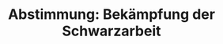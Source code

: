 ---
abstimmung:
  abstimmung: 5
  bundestagssitzung: 209
  datum: 15. Dezember 2016
  legislaturperiode: 18
categories:
- Finanzen
- Arbeit
- Soziales
data:
- title: Abstimmungsergebnis 20161215_5-data.pdf
  url: /res/abstimmungsliste/20161215_5-data.pdf
- title: Abstimmungsergebnis 20161215_5_xls-data.csv
  url: /res/abstimmungsliste/csv/20161215_5_xls-data.csv
documents:
- local: /res/abstimmungsdaten/018-209-05/1809958.pdf
  title: Drucksache 18/09958.pdf
  url: http://dip21.bundestag.de/dip21/btd/18/099/1809958.pdf
- local: /res/abstimmungsdaten/018-209-05/1810655.pdf
  title: Drucksache 18/10655.pdf
  url: http://dip21.bundestag.de/dip21/btd/18/106/1810655.pdf
ergebnis:
  cdu/csu:
    enthaltung: 0
    gesamt: 310
    ja: 283
    nein: 0
    nichtabgegeben: 27
    ungueltig: 0
  die.linke:
    enthaltung: 54
    gesamt: 64
    ja: 0
    nein: 0
    nichtabgegeben: 10
    ungueltig: 0
  file: 20161215_5_xls-data.csv
  gruenen:
    enthaltung: 0
    gesamt: 63
    ja: 51
    nein: 0
    nichtabgegeben: 12
    ungueltig: 0
  spd:
    enthaltung: 0
    gesamt: 193
    ja: 175
    nein: 0
    nichtabgegeben: 18
    ungueltig: 0
layout: abstimmung
links:
- title: https://www.bundestag.de/parlament/plenum/abstimmung/abstimmung?id=447
  url: https://www.bundestag.de/parlament/plenum/abstimmung/abstimmung?id=447
- title: http://www.abgeordnetenwatch.de/bekaempfung_der_schwarzarbeit-1105-832.html
  url: http://www.abgeordnetenwatch.de/bekaempfung_der_schwarzarbeit-1105-832.html
preview: 'Deutscher Bundestag


  209. Sitzung des Deutschen Bundestages

  am Donnerstag, 15.Dezember 2016


  Endgültiges Ergebnis der Namentlichen Abstimmung Nr. 5


  Gesetzentwurf der Bundesregierung

  Entwurf eines Gesetzes zur Stärkung der Bekämpfung der Schwarzarbeit und illegalen

  Beschäftigung

  Drs. 18/9958 und 18/10655


  Abgegebene Stimmen insgesamt:


  563


  Nicht abgegebene Stimmen:

  Ja-Stimmen:


  67

  509


  Nein-Stimmen:


  0


  Enthaltungen:


  54


  Ungültige:


  Berlin, den 15.12.2016


  0


  Beginn: 18:33

  Ende: 18:37

  '
tags:
- Schwarzarbeit
title: 'Abstimmung: Bekämpfung der Schwarzarbeit'
---